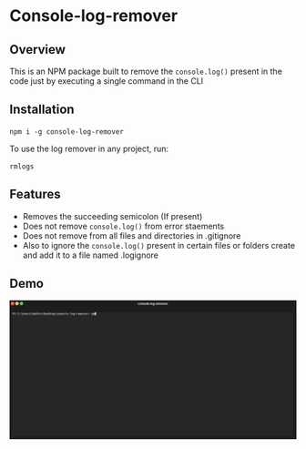 # Console-log-remover

## Overview

This is an NPM package built to remove the `console.log()` present in the code just by executing a single command in the CLI

## Installation

```
npm i -g console-log-remover
```

To use the log remover in any project, run:

```
rmlogs
```

## Features

-   Removes the succeeding semicolon (If present)
-   Does not remove `console.log()` from error staements
-   Does not remove from all files and directories in .gitignore
-   Also to ignore the `console.log()` present in certain files or folders create and add it to a file named .logignore

## Demo

![demo-gif](https://github.com/avantgard3labs/console-log-remover/raw/master/imgs/demo.gif)
